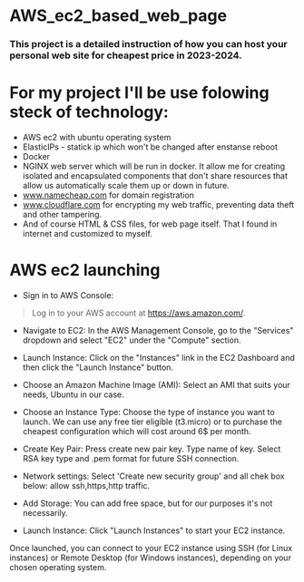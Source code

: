 # AWS_ec2_based_web_page
### This project is a detailed instruction of how you can host your personal web site for cheapest price in 2023-2024.

# For my project I'll be use folowing steck of technology:
* AWS ec2 with ubuntu operating system
* ElasticIPs - statick ip which won't be changed after enstanse reboot
* Docker
* NGINX web server which will be run in docker. It allow me for creating isolated and encapsulated components that don't share resources that allow us automatically scale them up or down in future.
* www.namecheap.com for domain registration
* www.cloudflare.com for encrypting my web traffic, preventing data theft and other tampering.
* And of course HTML & CSS files, for web page itself. That I found in internet and customized to myself.
  
# AWS ec2 launching

* Sign in to AWS Console:
> Log in to your AWS account at https://aws.amazon.com/.

* Navigate to EC2:
In the AWS Management Console, go to the "Services" dropdown and select "EC2" under the "Compute" section.

* Launch Instance:
Click on the "Instances" link in the EC2 Dashboard and then click the "Launch Instance" button.

* Choose an Amazon Machine Image (AMI):
Select an AMI that suits your needs, Ubuntu in our case.

* Choose an Instance Type:
Choose the type of instance you want to launch. We can use any free tier eligible (t3.micro) or to purchase the cheapest configuration which will cost around 6$ per month.

* Create Key Pair:
Press create new pair key. Type name of key. Select RSA key type and .pem format for future SSH connection.

* Network settings:
Select 'Create new security group' and all chek box below: allow ssh,https,http traffic.

* Add Storage:
You can add free space, but for our purposes it's not necessarily.

* Launch Instance:
Click "Launch Instances" to start your EC2 instance.

Once launched, you can connect to your EC2 instance using SSH (for Linux instances) or Remote Desktop (for Windows instances), depending on your chosen operating system.
